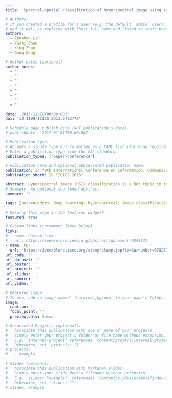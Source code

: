 ```yaml
---
title: 'Spectral-spatial classification of hyperspectral image using autoencoders'

# Authors
# If you created a profile for a user (e.g. the default `admin` user), write the username (folder name) here
# and it will be replaced with their full name and linked to their profile.
authors:
  - Zhouhan Lin
  - Yushi Chen
  - Xing Zhao
  - Gang Wang

# Author notes (optional)
author_notes:
  - ''
  - ''
  - ''
  - ''
  - ''
  - ''
  - ''
  - ''

date: '2013-12-10T00:00:00Z'
doi: '10.1109/ICICS.2013.6782778'

# Schedule page publish date (NOT publication's date).
# publishDate: '2017-01-01T00:00:00Z'

# Publication type.
# Accepts a single type but formatted as a YAML list (for Hugo requirements).
# Enter a publication type from the CSL standard.
publication_types: ['paper-conference']

# Publication name and optional abbreviated publication name.
publication: In *9th International Conference on Information, Communications and Signal Processing*
publication_short: In *ICICS 2013*

abstract: Hyperspectral image (HSI) classification is a hot topic in the remote sensing community. This paper proposes a new framework of spectral-spatial feature extraction for HSI classification, in which for the first time the concept of deep learning is introduced. Specifically, the model of autoencoder is exploited in our framework to extract various kinds of features. First we verify the eligibility of autoencoder by following classical spectral information based classification and use autoencoders with different depth to classify hyperspectral image. Further in the proposed framework, we combine PCA on spectral dimension and autoencoder on the other two spatial dimensions to extract spectral-spatial information for classification. The experimental results show that this framework achieves the highest classification accuracy among all methods, and outperforms classical classifiers such as SVM and PCA-based SVM.
# Summary. An optional shortened abstract.
summary: ''

tags: [autoencoders; deep learning; hyperspectral; image classification; neural networks; stacked autoencoders]

# Display this page in the Featured widget?
featured: true

# Custom links (uncomment lines below)
links:
# - name: Custom Link
#   url: https://ieeexplore.ieee.org/abstract/document/6844831
- name: PDF
  url: 'https://ieeexplore.ieee.org/stamp/stamp.jsp?tp=&arnumber=6782778'
url_code: ''
url_dataset: ''
url_poster: ''
url_project: ''
url_slides: ''
url_source: ''
url_video: ''

# Featured image
# To use, add an image named `featured.jpg/png` to your page's folder.
image:
  caption: ''
  focal_point: ''
  preview_only: false

# Associated Projects (optional).
#   Associate this publication with one or more of your projects.
#   Simply enter your project's folder or file name without extension.
#   E.g. `internal-project` references `content/project/internal-project/index.md`.
#   Otherwise, set `projects: []`.
# projects:
#   - example

# Slides (optional).
#   Associate this publication with Markdown slides.
#   Simply enter your slide deck's filename without extension.
#   E.g. `slides: "example"` references `content/slides/example/index.md`.
#   Otherwise, set `slides: ""`.
# slides: example
---
```


<!-- # {{% callout note %}}
# Click the _Cite_ button above to demo the feature to enable visitors to import publication metadata into their reference management software.
# {{% /callout %}}

# {{% callout note %}}
# Create your slides in Markdown - click the _Slides_ button to check out the example.
# {{% /callout %}}

# Add the publication's **full text** or **supplementary notes** here. You can use rich formatting such as including [code, math, and images](https://docs.hugoblox.com/content/writing-markdown-latex/). -->